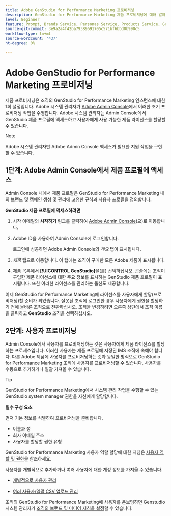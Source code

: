 ```yaml
---
title: Adobe GenStudio for Performance Marketing 프로비저닝
description: GenStudio for Performance Marketing 제품 프로비저닝에 대해 알아봅니다.
level: Beginner
feature: Prompt, Brands Service, Personas Service, Products Service, Generative AI, Guidelines
source-git-commit: 3e9a2a4f42ba79389691705c571bf6bbd0b990c5
workflow-type: tm+mt
source-wordcount: '437'
ht-degree: 0%

---
```


# Adobe GenStudio for Performance Marketing 프로비저닝

제품 프로비저닝은 조직의 GenStudio for Performance Marketing 인스턴스에 대한 1회 설정입니다. Adobe 시스템 관리자가 [Adobe Admin Console](https://helpx.adobe.com/enterprise/using/admin-console.html#Overview)에서 이러한 초기 프로비저닝 작업을 수행합니다. Adobe 시스템 관리자는 Admin Console에서 GenStudio 제품 프로필에 액세스하고 사용자에게 사용 가능한 제품 라이선스를 할당할 수 있습니다.

>[!NOTE]
>
>Adobe 시스템 관리자만 Adobe Admin Console 액세스가 필요한 지원 작업을 구현할 수 있습니다.

## 1단계: Adobe Admin Console에서 제품 프로필에 액세스

Admin Console 내에서 제품 프로필은 GenStudio for Performance Marketing 내의 브랜드 및 캠페인 생성 및 관리에 고유한 규칙과 사용자 프로필을 정의합니다.

**GenStudio 제품 프로필에 액세스하려면**

1. 시작 이메일의 **시작하기** 링크를 클릭하여 [Adobe Admin Console](https://helpx.adobe.com/enterprise/using/admin-console.html#Overview)(으)로 이동합니다.

1. Adobe ID을 사용하여 Admin Console에 로그인합니다.

   로그인에 성공하면 Adobe Admin Console의 _개요_ 탭이 표시됩니다.

1. _제품_ 탭으로 이동합니다. 이 탭에는 조직이 구매한 모든 Adobe 제품이 표시됩니다.

1. 제품 목록에서 **[!UICONTROL GenStudio]**&#x200B;을(를) 선택하십시오. 콘솔에는 조직이 구입한 제품 라이선스에 대한 주요 정보를 표시하는 GenStudio 제품 프로필이 표시됩니다. 또한 이러한 라이선스를 관리하는 옵션도 제공합니다.

이제 GenStudio for Performance Marketing에 라이선스를 사용자에게 할당(프로비저닝)할 준비가 되었습니다. 잘못된 조직에 로그인한 경우 사용자에게 권한을 할당하기 전에 올바른 조직으로 전환하십시오. 조직을 변경하려면 오른쪽 상단에서 조직 이름을 클릭하고 **GenStudio** 조직을 선택하십시오.

## 2단계: 사용자 프로비저닝

Admin Console에서 사용자를 프로비저닝하는 것은 사용자에게 제품 라이선스를 할당하는 프로세스입니다. 이러한 사용자는 제품 프로필에 지정된 IMS 조직에 속해야 합니다. 다른 Adobe 제품에 사용자를 프로비저닝하는 것과 동일한 방식으로 GenStudio for Performance Marketing 조직에 사용자를 프로비저닝할 수 있습니다. 사용자를 수동으로 추가하거나 일괄 가져올 수 있습니다.

>[!TIP]
>
>GenStudio for Performance Marketing에서 시스템 관리 작업을 수행할 수 있는 GenStudio system manager 권한을 자신에게 할당합니다.

**필수 구성 요소**:

먼저 기본 정보를 식별하여 프로비저닝을 준비합니다.

* 이름과 성
* 회사 이메일 주소
* 사용자를 할당할 권한 유형

GenStudio for Performance Marketing 사용자 역할 할당에 대한 지침은 [사용자 역할 및 권한](user-roles.md)을 참조하세요.

사용자를 개별적으로 추가하거나 여러 사용자에 대한 계정 정보를 가져올 수 있습니다.

* [개별적으로 사용자 관리](https://helpx.adobe.com/enterprise/using/manage-users-individually.html#add-users)

* [여러 사용자/일괄 CSV 업로드 관리](https://helpx.adobe.com/enterprise/using/bulk-upload-users.html)

조직의 GenStudio for Performance Marketing에 사용자를 온보딩하면 Genstudio 시스템 관리자가 [조직의 브랜드 및 미디어 지침을 설정](get-started.md)할 수 있습니다.
